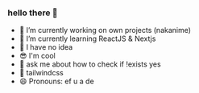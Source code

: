 ### hello there 👋

- 🔭 I’m currently working on own projects (nakanime)
- 🌱 I’m currently learning ReactJS & Nextjs
- 🙌 I have no idea
- 😎 I'm cool
- 💬 ask me about how to check if !exists yes
- 💯 tailwindcss
- 😄 Pronouns: ef u a de
<!--
**fsholehan/fsholehan** is a ✨ _special_ ✨ repository because its `README.md` (this file) appears on your GitHub profile.

Here are some ideas to get you started:

- 🔭 I’m currently working on own projects
- 🌱 I’m currently learning ReactJS
- 👯 I’m looking to collaborate on ...
- 🤔 I’m looking for help with ...
- 💬 Ask me about ...
- 📫 How to reach me: ...
- 😄 Pronouns: ...
- ⚡ Fun fact: ...
-->
